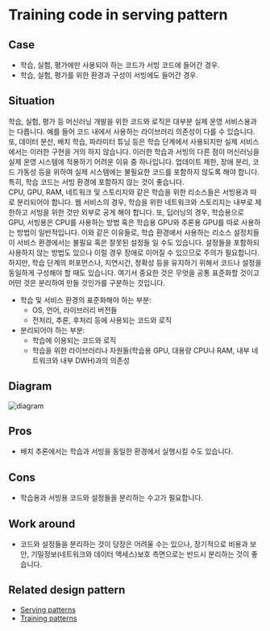 # Training code in serving pattern

## Case
- 학습, 실험, 평가에만 사용되야 하는 코드가 서빙 코드에 들어간 경우. 
- 학습, 실험, 평가를 위한 환경과 구성이 서빙에도 들어간 경우. 

## Situation
학습, 실험, 평가 등 머신러닝 개발을 위한 코드와 로직은 대부분 실제 운영 서비스용과는 다릅니다. 예를 들어 코드 내에서 사용하는 라이브러리 의존성이 다를 수 있습니다. 또, 데이터 분산, 배치 학습, 파라미터 튜닝 등은 학습 단계에서 사용되지만 실제 서비스에서는 이러한 구현을 거의 하지 않습니다. 이러한 학습과 서빙의 다른 점이 머신러닝을 실제 운영 시스템에 적용하기 어려운 이유 중 하나입니다. 업데이트 제한, 장애 분리, 코드 가동성 등을 위하여 실제 시스템에는 불필요한 코드를 포함하지 않도록 해야 합니다. 특히, 학습 코드는 서빙 환경에 포함하지 않는 것이 좋습니다. <br>
CPU, GPU, RAM, 네트워크 및 스토리지와 같은 학습을 위한 리소스들은 서빙용과 따로 분리되어야 합니다. 웹 서비스의 경우, 학습을 위한 네트워크와 스토리지는 내부로 제한하고 서빙을 위한 것만 외부로 공게 해야 합니다. 또, 딥러닝의 경우, 학습용으로 GPU, 서빙용은 CPU를 사용하는 방법 혹은 학습용 GPU와 추론용 GPU를 따로 사용하는 방법이 일반적입니다. 이와 같은 이유들로, 학습 환경에서 사용하는 리소스 설정치들이 서비스 환경에서는 불필요 혹은 잘못된 설정들 일 수도 있습니다. 설정들을 포함하되 사용하지 않는 방법도 있으나 이럴 경우 장애로 이어질 수 있으므로 주의가 필요합니다. <br>
하지만, 학습 단계의 퍼포먼스나, 지연시간, 정확성 등을 유지하기 위해서 코드나 설정을 동일하게 구성해야 할 때도 있습니다. 여기서 중요한 것은 무엇을 공통 표준화할 것이고 어떤 것은 분리하여 만들 것인가를 구분하는 것입니다.

- 학습 및 서비스 환경의 표준화해야 하는 부분:
  - OS, 언어, 라이브러리 버전들 
  - 전처리, 추론, 후처리 등에 사용되는 코드와 로직
- 분리되어야 하는 부분:
  - 학습에 이용되는 코드와 로직 
  - 학습을 위한 라이브러리나 자원들(학습용 GPU, 대용량 CPU나 RAM, 내부 네트워크와 내부 DWH)과의 의존성 

## Diagram
![diagram](diagram.png)


## Pros
- 배치 추론에서는 학습과 서빙을 동일한 환경에서 실행시킬 수도 있습니다.

## Cons
- 학습용과 서빙용 코드와 설정들을 분리하는 수고가 필요합니다. 

## Work around
- 코드와 설정들을 분리하는 것이 당장은 어려울 수는 있으나, 장기적으로 비용과 보안, 기밀정보(네트워크와 데이터 액세스)보호 측면으로는 반드시 분리하는 것이 좋습니다. 

## Related design pattern
- [Serving patterns](./../../Serving-patterns/README_ko.md)
- [Training patterns](../README_ko.md)
